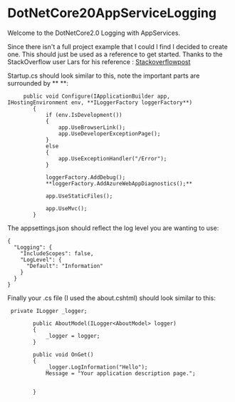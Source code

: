 # DotNetCore20AppServiceLogging

Welcome to the DotNetCore2.0 Logging with AppServices.

Since there isn't a full project example that I could I find I decided to create one. This should just be used as a reference to get started. Thanks to the StackOverflow user Lars for his reference : [Stackoverflowpost](https://stackoverflow.com/questions/49111671/where-does-the-asp-net-core-logging-api-as-default-store-logs)

Startup.cs should look similar to this, note the important parts are surrounded by ** **:
```
     public void Configure(IApplicationBuilder app, IHostingEnvironment env, **ILoggerFactory loggerFactory**)
        {
            if (env.IsDevelopment())
            {
                app.UseBrowserLink();
                app.UseDeveloperExceptionPage();
            }
            else
            {
                app.UseExceptionHandler("/Error");
            }

            loggerFactory.AddDebug();
            **loggerFactory.AddAzureWebAppDiagnostics();**

            app.UseStaticFiles();

            app.UseMvc();
        }
```

The appsettings.json should reflect the log level you are wanting to use:
```
{
  "Logging": {
    "IncludeScopes": false,
    "LogLevel": {
      "Default": "Information"
    }
  }
}
```

Finally your .cs file (I used the about.cshtml) should look similar to this:
```
 private ILogger _logger;

        public AboutModel(ILogger<AboutModel> logger)
        {
            _logger = logger;
        }

        public void OnGet()
        {
            _logger.LogInformation("Hello");
            Message = "Your application description page.";
            

        }
```
